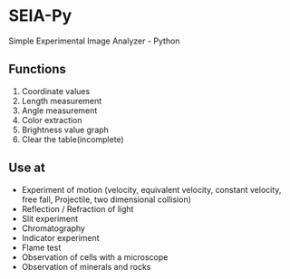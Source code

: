 # SEIA-Py
Simple Experimental Image Analyzer - Python

## Functions
1. Coordinate values
2. Length measurement
3. Angle measurement
4. Color extraction
5. Brightness value graph
6. Clear the table(incomplete)

## Use at
- Experiment of motion (velocity, equivalent velocity, constant velocity, free fall, Projectile, two dimensional collision)
- Reflection / Refraction of light
- Slit experiment
- Chromatography
- Indicator experiment
- Flame test
- Observation of cells with a microscope
- Observation of minerals and rocks
